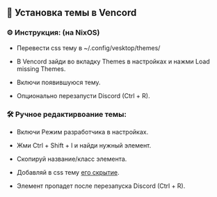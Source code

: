 ## 🔧 Установка темы в Vencord

### ⚙️ Инструкция: (на NixOS)

- Перевести css тему в ~/.config/vesktop/themes/

- В Vencord зайди во вкладку Themes в настройках и нажми Load missing Themes.

- Включи появившуюся тему.

- Опционально перезапусти Discord (Ctrl + R).

### 🛠 Ручное редактирвоание темы:

- Включи Режим разработчика в настройках.

- Жми Ctrl + Shift + I и найди нужный элемент.

- Скопируй название/класс элемента.

- Добавляй в css тему [его скрытие](https://github.com/driversline/vesktop/blob/main/template/default.css).

- Элемент пропадет после перезапуска Discord (Ctrl + R).
